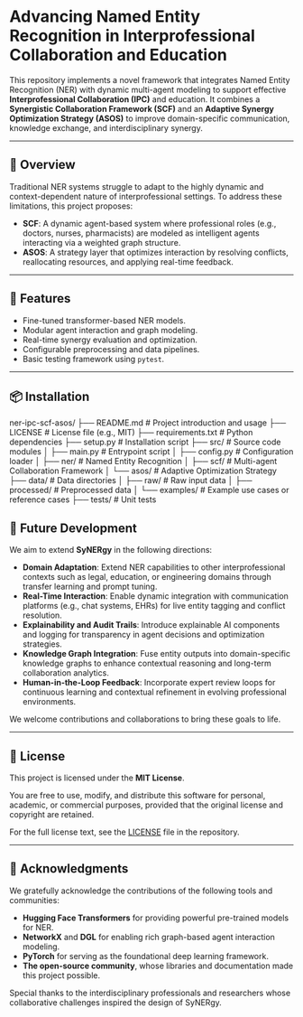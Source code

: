 # Advancing Named Entity Recognition in Interprofessional Collaboration and Education

This repository implements a novel framework that integrates Named Entity Recognition (NER) with dynamic multi-agent modeling to support effective **Interprofessional Collaboration (IPC)** and education. It combines a **Synergistic Collaboration Framework (SCF)** and an **Adaptive Synergy Optimization Strategy (ASOS)** to improve domain-specific communication, knowledge exchange, and interdisciplinary synergy.

---

## 🧠 Overview

Traditional NER systems struggle to adapt to the highly dynamic and context-dependent nature of interprofessional settings. To address these limitations, this project proposes:

- **SCF**: A dynamic agent-based system where professional roles (e.g., doctors, nurses, pharmacists) are modeled as intelligent agents interacting via a weighted graph structure.
- **ASOS**: A strategy layer that optimizes interaction by resolving conflicts, reallocating resources, and applying real-time feedback.

---

## 🔧 Features

- Fine-tuned transformer-based NER models.
- Modular agent interaction and graph modeling.
- Real-time synergy evaluation and optimization.
- Configurable preprocessing and data pipelines.
- Basic testing framework using `pytest`.

---

## 📦 Installation

ner-ipc-scf-asos/
├── README.md                 # Project introduction and usage
├── LICENSE                   # License file (e.g., MIT)
├── requirements.txt          # Python dependencies
├── setup.py                  # Installation script
├── src/                      # Source code modules
│   ├── main.py               # Entrypoint script
│   ├── config.py             # Configuration loader
│   ├── ner/                  # Named Entity Recognition
│   ├── scf/                  # Multi-agent Collaboration Framework
│   └── asos/                 # Adaptive Optimization Strategy
├── data/                     # Data directories
│   ├── raw/                  # Raw input data
│   ├── processed/            # Preprocessed data
│   └── examples/             # Example use cases or reference cases
├── tests/                    # Unit tests



## 🔮 Future Development

We aim to extend **SyNERgy** in the following directions:

- **Domain Adaptation**: Extend NER capabilities to other interprofessional contexts such as legal, education, or engineering domains through transfer learning and prompt tuning.
- **Real-Time Interaction**: Enable dynamic integration with communication platforms (e.g., chat systems, EHRs) for live entity tagging and conflict resolution.
- **Explainability and Audit Trails**: Introduce explainable AI components and logging for transparency in agent decisions and optimization strategies.
- **Knowledge Graph Integration**: Fuse entity outputs into domain-specific knowledge graphs to enhance contextual reasoning and long-term collaboration analytics.
- **Human-in-the-Loop Feedback**: Incorporate expert review loops for continuous learning and contextual refinement in evolving professional environments.

We welcome contributions and collaborations to bring these goals to life.

---

## 📄 License

This project is licensed under the **MIT License**.

You are free to use, modify, and distribute this software for personal, academic, or commercial purposes, provided that the original license and copyright are retained.

For the full license text, see the [LICENSE](./LICENSE) file in the repository.

---

## 🙏 Acknowledgments

We gratefully acknowledge the contributions of the following tools and communities:

- **Hugging Face Transformers** for providing powerful pre-trained models for NER.
- **NetworkX** and **DGL** for enabling rich graph-based agent interaction modeling.
- **PyTorch** for serving as the foundational deep learning framework.
- **The open-source community**, whose libraries and documentation made this project possible.

Special thanks to the interdisciplinary professionals and researchers whose collaborative challenges inspired the design of SyNERgy.
